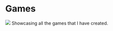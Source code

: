 # Games
![](https://visitor-badge.glitch.me/badge?page_id=benmoose39.Games)
Showcasing all the games that I have created.
